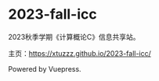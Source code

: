 # 2023-fall-icc

2023秋季学期《计算概论C》信息共享站。

主页：https://xtuzzz.github.io/2023-fall-icc/

Powered by Vuepress. 
